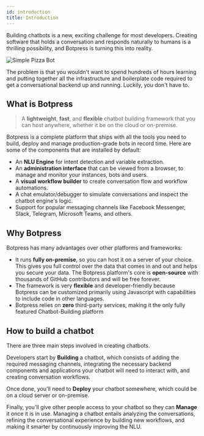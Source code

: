 ```yaml
---
id: introduction
title: Introduction
---
```


Building chatbots is a new, exciting challenge for most developers. Creating software that holds a conversation and responds naturally to humans is a thrilling possibility, and Botpress is turning this into reality. 

![Simple Pizza Bot](assets/pizzabot.gif)

The problem is that you wouldn't want to spend hundreds of hours learning and putting together all the infrastructure and boilerplate code required to get a conversational backend up and running. Luckily, you don't have to.

## What is Botpress

> A **lightweight**, **fast**, and **flexible** chatbot building framework that you can host anywhere, whether it be on the cloud or on-premise.

Botpress is a complete platform that ships with all the tools you need to build, deploy and manage production-grade bots in record time. Here are some of the components that are installed by default:

- An **NLU Engine** for intent detection and variable extraction.
- An **administration interface** that can be viewed from a browser, to manage and monitor your instances, bots and users.
- A **visual workflow builder** to create conversation flow and workflow automations.
- A chat emulator/debugger to simulate conversations and inspect the chatbot engine's logic.
- Support for popular messaging channels like Facebook Messenger, Slack, Telegram, Microsoft Teams, and others.

## Why Botpress

Botpress has many advantages over other platforms and frameworks:

- It runs **fully on-premise**, so you can host it on a server of your choice. This gives you full control over the data that comes in and out and helps you secure your data. 
The Botpress platform's core is **open-source** with thousands of GitHub contributors and will be free forever.
- The framework is very **flexible** and developer-friendly because Botpress can be customized primarily using Javascript with capabilities to include code in other languages.
- Botpress relies on **zero** third-party services, making it the only fully featured Chatbot-Building platform

## How to build a chatbot

There are three main steps involved in creating chatbots.

Developers start by **Building** a chatbot, which consists of adding the required messaging channels, integrating the necessary backend components and applications your chatbot will need to interact with, and creating conversation workflows.

Once done, you'll need to **Deploy** your chatbot somewhere, which could be on a cloud server or on-premise.

Finally, you'll give other people access to your chatbot so they can **Manage** it once it is in use. Managing a chatbot entails analyzing the conversations, refining the conversational experience by building new workflows, and making it smarter by continuously improving the NLU.
